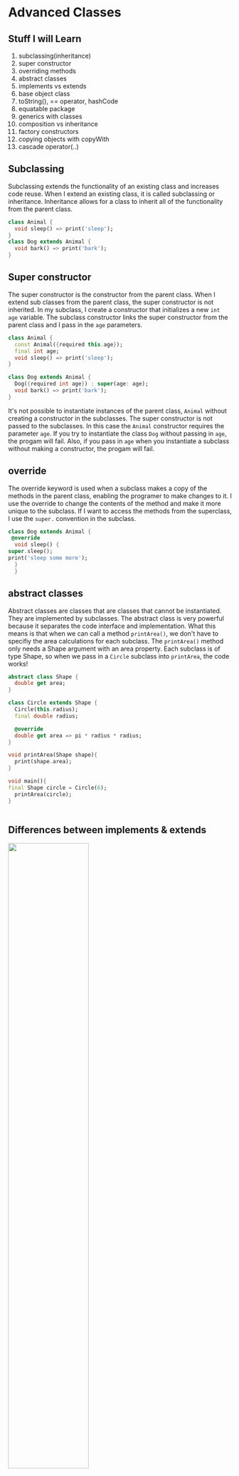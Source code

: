 # Advanced Classes

## Stuff I will Learn

1. subclassing(inheritance)
2. super constructor
3. overriding methods
4. abstract classes
5. implements vs extends
6. base object class
7. toString(), == operator, hashCode
8. equatable package
9. generics with classes
10. composition vs inheritance
11. factory constructors
12. copying objects with copyWith
13. cascade operator(..)

## Subclassing

Subclassing extends the functionality of an existing class and increases
code reuse. When I extend an existing class, it is called
subclassing or inheritance. Inheritance allows for a class to inherit
all of the functionality from the parent class.

```dart
class Animal {
  void sleep() => print('sleep');
}
class Dog extends Animal {
  void bark() => print('bark');
}
```

## Super constructor

The super constructor
is the constructor from the parent class. When I extend sub classes from the
parent class, the super constructor is not inherited. In my subclass,
I create a constructor that initializes a new  `int age` variable.
The subclass constructor links the super constructor from
the parent class and I pass in the `age` parameters.

```dart
class Animal {
  const Animal({required this.age});
  final int age;
  void sleep() => print('sleep');
}

class Dog extends Animal {
  Dog({required int age}) : super(age: age);
  void bark() => print('bark');
}
```

It's not possible to instantiate instances of the parent class,
`Animal` without creating a constructor in the subclasses. The
super constructor is not passed to the subclasses. In this case
the `Animal` constructor requires the parameter `age`. If you try
to instantiate the class `Dog` without passing in `age`, the progam
will fail. Also, if you pass in `age` when you instantiate a subclass
without making a constructor, the progam will fail.

## override

The override keyword is used when a subclass makes a copy of the methods in the
parent class, enabling the programer to make changes to it. I
use the override to change the contents of the method and make
it more unique to the subclass. If I want to access the methods from the superclass,
I use the `super.` convention in the subclass.

```dart
class Dog extends Animal {
 @override
  void sleep() {
super.sleep();
print('sleep some more');
  }
  }
```

## abstract classes

Abstract classes are classes that are classes that
cannot be instantiated. They are implemented
 by subclasses. The abstract class is
very powerful because it separates the code interface
and implementation. What this means is that when we can call a
method `printArea()`, we don't have to
specifiy the area calculations for each subclass.
The `printArea()` method only needs a
Shape argument with an area property.
Each subclass is of type Shape,
so when we pass in a `Circle` subclass into `printArea`,
the code works!

```dart
abstract class Shape {
  double get area;
}

class Circle extends Shape {
  Circle(this.radius);
  final double radius;

  @override 
  double get area => pi * radius * radius;
}

void printArea(Shape shape){
  print(shape.area);
}

void main(){
final Shape circle = Circle(6);
  printArea(circle);
}
 
```

## Differences between implements & extends

<img src="images/extends.png" width=60%>

### multiple class inheritance

An important difference between `implements` and `extends`
is that `implements` can inherit multiple classes, while
`extends` can only inherit one class.

```dart
abstract class InterfaceA {
  void a();
}

abstract class InterfaceB {
  void b();
}

class AB implements InterfaceA, InterfaceB {
  @override 
  void a(){
  }
  @override 
  void b(){
  }
}
```

### override requirement

Another difference is that when you assign a method
inside of an abstract class, you don't have to override
it in the subclass if it uses `extends`. However, if a method is not
assigned in the abstract class, then it is an abstract
method and needs to be overriden.

```dart
abstract class Base {
  void foo();
  void bar() => print('bar');
}

class Subclass extends Base {
  @override 
  void foo() => print('foo');
}
```

Contrastly, when I use the `implements` to inherit an abstract class,
I need to declare both of the functions in the subclass. Even if 
the function was assigned in the parent class, I still need to
declare it in the subclass.

```dart
abstract class Base {
  void foo();
  void bar() => print('bar');
}

class Subclass implements Base {
  @override 
  void foo() => print('foo');

  @override 
  void bar() => print('bar');
}

```

## toString

Sometimes when we want to print the contents of a class,
the code shows an instance of the class. To solve this problem,
you can override the toString method inside of the parent class
to print information that's more useful to the programmer.

This is the problem. The message instance of point is not helpful.

```dart
class Point {
  const Point(this.x, this.y);
  final int x;
  final int y;}

  void main(){
  print(Point(1,1));}
...
...
Instance of 'Point'
```

This is the solution. Overriding the toString() provides helpful
information.

```dart
class Point {
  const Point(this.x, this.y);
  final int x;
  final int y;

  @override
  String toString() => 'Point($x, $y)';
}

void main(){
  print(Point(1,1));}
...
...
Point(1, 1)
```

## equality

When I try to compare two instances of Dart,
the program throws an error
because Dart doesn't know how to. The solution is to use the
equality operator.

problem:

```dart
print(Point(0,0) == Point(0,0));
```

In the example above, the `==` sign returns false. To make it
return true, you can override the `==`. Here's how to do it.

On the left of the `==` put the name `operator` and a boolean type.
The `operator` is a special keyword for the various operators in
Dart.
On the right of the `==` put the arguments of type Point.

The equality operator overrides the equality operation and the argument is of type
Point. It is passed both an x and y value.  

The covariant keyword changes the type of an argument when
overriding a method and throws an error if the argument
is not the correct type at compile time.

```dart
 @override 
  bool operator ==(covariant Point other) {
 
      return x == other.x && y == other.y;
  }
```

## implement '+' and '*' operator

We can implement different types of operator such as
`*` and `+`. The `+` operator returns a Point that adds
the two values together. The `*` operator returns a point that
multiplies the x and y values by the integer.

```dart
 Point operator +(Point other){
    return Point(x+other.x, y+other.y);
  }

  Point operator *(int other){
    return Point(x * other, y * other);
  }

  void main(){
  print(Point(1,1) + Point(2,0));
  print(Point(2,1) * 5);
  }
```

## hashcode

Two objects that are equal should have the same
hashcode and non-equal objects should have
different hashcodes. We should always override
the hashcode when we override `==`. We
use the `equatable` package from pub.dev to help with hashcodes.
The equatable takes care of overriding hashcodes using a list.
It also overrides the `==` operator.

### How to use equatable

1. Install it in pubspec.yaml
2. Import the package
3. Add extends Equatable to our classes
4. Override props variable
5. Override stringify and return true(replaces toString())

```dart
class Point extends Equatable{
  ...
@override
  List<Object> get props => [x,y];

  @override
  bool get stringify => true;
}
```

Equatable should only be used with immutable classes!
Immutable classes are classes that have final variables
and are not altered.

## generics

generics are used to create more reusuable code. They
are very common with functional operators(map, where, reduce).
An example of a generic class is the Stack class. The Stack class
can push or pop items to a list. We can create the Stack to be of
generic type so that when we call it in `main`, the Stack can be
integers or Strings.

```dart
class Stack<T> {
  final List<T> _items = [];

  void push(T item) => _items.add(item);

  T pop() => _items.removeLast();
}

void main(){
  final stack = Stack<int>();
    stack.push(1);
    final names = Stack<String>();
    names.push('Andrea');
}
```

## composition vs inheritance

A Stack has a List which would be composition. Inheritance
is when a Square is a Shape.

Inheritance is a `Is A` relationship. For example, a `Dog` class
is a `Animal` class.

Composition is a `Has A` relationship. For example, a `Superbot`
class has `move`, `clean`,  and `bark` features.

We should prefer composition because the relationships can get
confusing.

Here's an example of composition in python.

```python

class Robot():
  def move(self):
    print('moving')

class CleanRobot():
  def clean(self):
    print('I have dust')

class Dog():
  def bark(self):
    print('Bark!')

class Superbot():
  def __init__(self):
    self.o1 = Robot()
    self.o2 = Dog()
    self.o3 = CleanRobot()

  def playGame(self):
    print('chess')
  
  def move(self):
    return self.o1.move()
  
  def bark(self):
    return self.o2.bark()

  def clean(self):
    return self.o3.clean() 


henry = Superbot()
henry.move() 
henry.bark() 
henry.playGame() 
```

## Factory constructors

A common use case for factory constructors is to parse JSON data.

Factory constructors are useful:

1. Implement a constructor that doesn't always create a
new instance of its class
2. Initialize a final variable using logic that can't be handled
in initializer list
